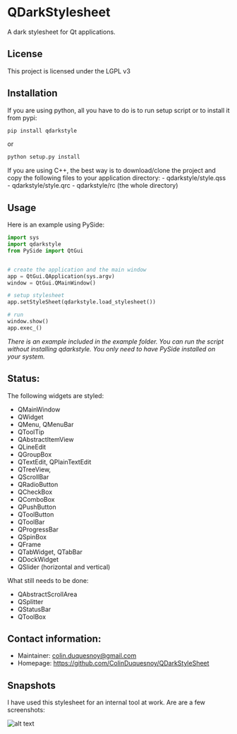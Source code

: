 QDarkStylesheet
==================

A dark stylesheet for Qt applications.


License
---------

This project is licensed under the LGPL v3


Installation
---------------

If you are using python, all you have to do is to run setup script or to install it from pypi:

```bash
pip install qdarkstyle
```

or

```bash
python setup.py install
```

If you are using C++, the best way is to download/clone the project and copy
the following files to your application directory:
    - qdarkstyle/style.qss
    - qdarkstyle/style.qrc
    - qdarkstyle/rc (the whole directory)

Usage
-------------

Here is an example using PySide:


```Python
import sys
import qdarkstyle
from PySide import QtGui


# create the application and the main window
app = QtGui.QApplication(sys.argv)
window = QtGui.QMainWindow()

# setup stylesheet
app.setStyleSheet(qdarkstyle.load_stylesheet())

# run
window.show()
app.exec_()
```


_There is an example included in the example folder. You can run the script without installing qdarkstyle. You
only need to have PySide installed on your system._

Status:
-------------

The following widgets are styled: 

 - QMainWindow
 - QWidget
 - QMenu, QMenuBar
 - QToolTip
 - QAbstractItemView
 - QLineEdit
 - QGroupBox
 - QTextEdit, QPlainTextEdit
 - QTreeView,
 - QScrollBar
 - QRadioButton
 - QCheckBox
 - QComboBox
 - QPushButton
 - QToolButton
 - QToolBar
 - QProgressBar
 - QSpinBox
 - QFrame
 - QTabWidget, QTabBar
 - QDockWidget
 - QSlider (horizontal and vertical)

What still needs to be done:

 - QAbstractScrollArea
 - QSplitter
 - QStatusBar
 - QToolBox 


Contact information:
--------------------------

  - Maintainer: colin.duquesnoy@gmail.com
  - Homepage: https://github.com/ColinDuquesnoy/QDarkStyleSheet


Snapshots
-------------

I have used this stylesheet for an internal tool at work. Are are a few screenshots:

![alt text](/screenshots/01.png "Screenshot 01")

